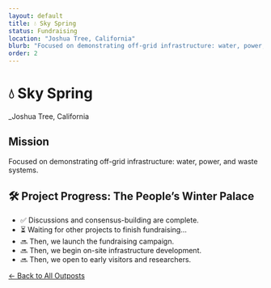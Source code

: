 ```yaml
---
layout: default
title: 💧 Sky Spring
status: Fundraising
location: "Joshua Tree, California"
blurb: "Focused on demonstrating off-grid infrastructure: water, power, and waste systems."
order: 2
---
```


# 💧 Sky Spring  
_Joshua Tree, California



## Mission

Focused on demonstrating off-grid infrastructure: water, power, and waste systems.

## 🛠️ Project Progress: The People’s Winter Palace
- ✅ Discussions and consensus-building are complete.
- ⏳ Waiting for other projects to finish fundraising...
- 🔜 Then, we launch the fundraising campaign.
- 🔜 Then, we begin on-site infrastructure development.
- 🔜 Then, we open to early visitors and researchers.

[← Back to All Outposts](/outposts/)
